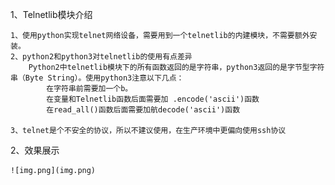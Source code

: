 1、Telnetlib模块介绍
        
    1、使用python实现telnet网络设备，需要用到一个telnetlib的内建模块，不需要额外安装。
    2、python2和python3对telnetlib的使用有点差异
        Python2中telnetlib模块下的所有函数返回的是字符串，python3返回的是字节型字符串（Byte String）。使用python3注意以下几点：
            在字符串前需要加一个b。
            在变量和Telnetlib函数后面需要加 .encode('ascii')函数
            在read_all()函数后面需要加航decode('ascii')函数

    3、telnet是个不安全的协议，所以不建议使用，在生产环境中更偏向使用ssh协议

2、效果展示
            
    ![img.png](img.png)